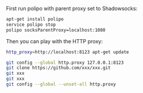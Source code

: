 First run polipo with parent proxy set to Shadowsocks:

```bash
apt-get install polipo
service polipo stop
polipo socksParentProxy=localhost:1080
```

Then you can play with the HTTP proxy:

```bash
http_proxy=http://localhost:8123 apt-get update

git config --global http.proxy 127.0.0.1:8123
git clone https://github.com/xxx/xxx.git
git xxx
git xxx
git config --global --unset-all http.proxy
```
